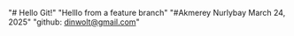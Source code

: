 "# Hello Git!" 
"Helllo from a feature branch"
"#Akmerey Nurlybay March 24, 2025"
"github: dinwolt@gmail.com" 

